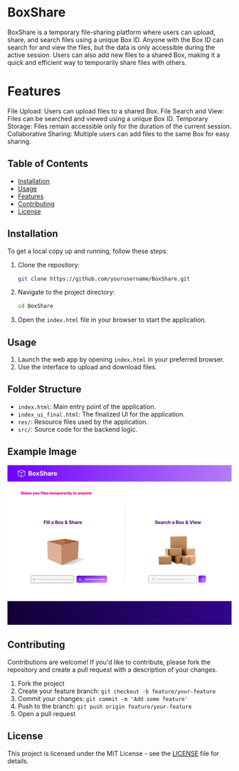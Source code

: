 # BoxShare

BoxShare is a temporary file-sharing platform where users can upload, share, and search files using a unique Box ID. Anyone with the Box ID can search for and view the files, but the data is only accessible during the active session. Users can also add new files to a shared Box, making it a quick and efficient way to temporarily share files with others.

# Features

File Upload: Users can upload files to a shared Box.
File Search and View: Files can be searched and viewed using a unique Box ID.
Temporary Storage: Files remain accessible only for the duration of the current session.
Collaborative Sharing: Multiple users can add files to the same Box for easy sharing.

  
## Table of Contents

- [Installation](#installation)
- [Usage](#usage)
- [Features](#features)
- [Contributing](#contributing)
- [License](#license)
  
## Installation

To get a local copy up and running, follow these steps:

1. Clone the repository:

   ```bash
   git clone https://github.com/yourusername/BoxShare.git
   ```

2. Navigate to the project directory:

   ```bash
   cd BoxShare
   ```

3. Open the `index.html` file in your browser to start the application.

## Usage

1. Launch the web app by opening `index.html` in your preferred browser.
2. Use the interface to upload and download files.

## Folder Structure

- `index.html`: Main entry point of the application.
- `index_ui_final.html`: The finalized UI for the application.
- `res/`: Resource files used by the application.
- `src/`: Source code for the backend logic.

## Example Image

![BoxShare](res/box-share-ui-image.jpg)


## Contributing

Contributions are welcome! If you'd like to contribute, please fork the repository and create a pull request with a description of your changes.

1. Fork the project
2. Create your feature branch: `git checkout -b feature/your-feature`
3. Commit your changes: `git commit -m 'Add some feature'`
4. Push to the branch: `git push origin feature/your-feature`
5. Open a pull request

## License

This project is licensed under the MIT License - see the [LICENSE](LICENSE) file for details.

